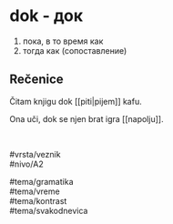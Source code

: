 # dok - док

1. пока, в то время как  
2. тогда как (сопоставление)

## Rečenice

Čitam knjigu dok [[piti|pijem]] kafu.

Ona uči, dok se njen brat igra [[napolju]].

<br>

#vrsta/veznik  
#nivo/A2  

#tema/gramatika  
#tema/vreme  
#tema/kontrast  
#tema/svakodnevica
